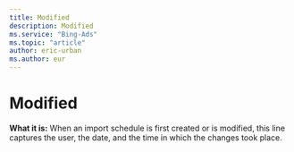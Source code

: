 ```yaml
---
title: Modified
description: Modified
ms.service: "Bing-Ads"
ms.topic: "article"
author: eric-urban
ms.author: eur
---
```


# Modified

**What it is:**  When an import schedule is first created or is modified, this line captures the user, the date, and the time in which the changes took place.


